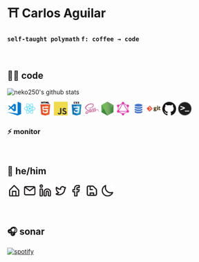 # :shinto_shrine: Carlos Aguilar

### `self-taught polymath` `f: coffee → code`

<br>

## :man_technologist: code

<img alt="neko250's github stats" src="https://github-readme-stats.codestackr.vercel.app/api?username=neko250&show_icons=true&hide_border=false&count_private=true&theme=gruvbox&title_color=ffd700&text_color=e0e0e0&icon_color=ffd700&bg_color=303030" />

<img alt="vscode" width="32px" src="https://raw.githubusercontent.com/github/explore/80688e429a7d4ef2fca1e82350fe8e3517d3494d/topics/visual-studio-code/visual-studio-code.png" /> <img alt="react" width="32px" src="https://raw.githubusercontent.com/github/explore/80688e429a7d4ef2fca1e82350fe8e3517d3494d/topics/react/react.png" /> <img alt="html" width="32px" src="https://raw.githubusercontent.com/github/explore/80688e429a7d4ef2fca1e82350fe8e3517d3494d/topics/html/html.png" /> <img alt="js" width="32px" src="https://raw.githubusercontent.com/github/explore/80688e429a7d4ef2fca1e82350fe8e3517d3494d/topics/javascript/javascript.png" /> <img alt="css" width="32px" src="https://raw.githubusercontent.com/github/explore/80688e429a7d4ef2fca1e82350fe8e3517d3494d/topics/css/css.png" /> <img alt="sass" width="32px" src="https://raw.githubusercontent.com/github/explore/80688e429a7d4ef2fca1e82350fe8e3517d3494d/topics/sass/sass.png" /> <img alt="nodejs" width="32px" src="https://raw.githubusercontent.com/github/explore/80688e429a7d4ef2fca1e82350fe8e3517d3494d/topics/nodejs/nodejs.png" /> <img alt="graphql" width="32px" src="https://raw.githubusercontent.com/github/explore/80688e429a7d4ef2fca1e82350fe8e3517d3494d/topics/graphql/graphql.png" /> <img alt="sql" width="32px" src="https://raw.githubusercontent.com/github/explore/80688e429a7d4ef2fca1e82350fe8e3517d3494d/topics/sql/sql.png" /> <img alt="git" width="32px" src="https://raw.githubusercontent.com/github/explore/80688e429a7d4ef2fca1e82350fe8e3517d3494d/topics/git/git.png" /> <img alt="github" width="32px" src="https://raw.githubusercontent.com/github/explore/78df643247d429f6cc873026c0622819ad797942/topics/github/github.png" /> <img alt="terminal" width="32px" src="https://raw.githubusercontent.com/github/explore/80688e429a7d4ef2fca1e82350fe8e3517d3494d/topics/terminal/terminal.png" />

### :zap: monitor

<!--START_SECTION:activity-->
<!--END_SECTION:activity-->

<br>

## :bust_in_silhouette: he/him

[<img alt="website" width="32px" src="https://raw.githubusercontent.com/akveo/eva-icons/master/package/icons/outline/svg/home-outline.svg" />][www] [<img alt="email" width="32px" src="https://raw.githubusercontent.com/akveo/eva-icons/master/package/icons/outline/svg/email-outline.svg" />][mail] [<img alt="linkedin" width="32px" src="https://raw.githubusercontent.com/akveo/eva-icons/master/package/icons/outline/svg/linkedin-outline.svg" />][linkedin] [<img alt="twitter" width="32px" src="https://raw.githubusercontent.com/akveo/eva-icons/master/package/icons/outline/svg/twitter-outline.svg" />][twitter] [<img alt="facebook" width="32px" src="https://raw.githubusercontent.com/akveo/eva-icons/master/package/icons/outline/svg/facebook-outline.svg" />][facebook] [<img alt="itch.io" width="32px" src="https://raw.githubusercontent.com/akveo/eva-icons/master/package/icons/outline/svg/save-outline.svg" />][itch.io] [<img alt="tumblr" width="32px" src="https://raw.githubusercontent.com/akveo/eva-icons/master/package/icons/outline/svg/moon-outline.svg" />][tumblr]

<br>

## :headphones: sonar

[![spotify](https://npaas.vercel.app/api/spotify)](https://open.spotify.com/user/neko250)

[www]: https://wh0am1.dev
[mail]: mailto:carlos.aguilar.112358@gmail.com
[linkedin]: https://linkedin.com/in/carlosaguilardev
[twitter]: https://twitter.com/neko250
[facebook]: https://facebook.com/mr.carlos.aguilar
[itch.io]: https://neko250.itch.io
[tumblr]: https://shatteredcontinuum.tumblr.com
